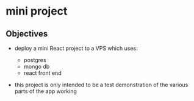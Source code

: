 # mini project

## Objectives
- deploy a mini React project to a VPS which uses:
  - postgres
  - mongo db
  - react front end

- this project is only intended to be a test demonstration of the various parts of the app working

